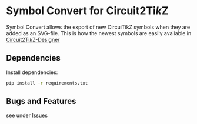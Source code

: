 
# Symbol Convert for Circuit2Ti<i>k</i>Z

Symbol Convert allows the export of new CircuiTikZ symbols when they are added as an SVG-file. This is how the newest symbols are easily available in [Circuit2Ti<i>k</i>Z-Designer](https://github.com/Circuit2TikZ/CircuiTikZ-Designer)

## Dependencies

Install dependencies:

```bash
pip install -r requirements.txt
```

## Bugs and Features

see under [Issues](https://github.com/Circuit2TikZ/SymbolConvert/issues)
